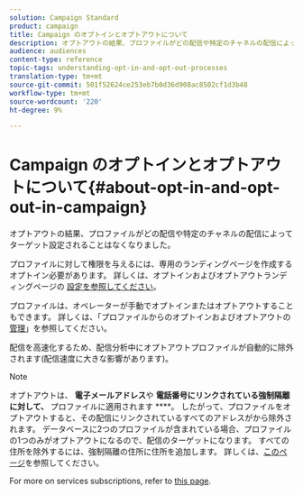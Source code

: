```yaml
---
solution: Campaign Standard
product: campaign
title: Campaign のオプトインとオプトアウトについて
description: オプトアウトの結果、プロファイルがどの配信や特定のチャネルの配信によってターゲット設定されることはなくなりました。
audience: audiences
content-type: reference
topic-tags: understanding-opt-in-and-opt-out-processes
translation-type: tm+mt
source-git-commit: 501f52624ce253eb7b0d36d908ac8502cf1d3b48
workflow-type: tm+mt
source-wordcount: '220'
ht-degree: 9%

---
```



# Campaign のオプトインとオプトアウトについて{#about-opt-in-and-opt-out-in-campaign}

オプトアウトの結果、プロファイルがどの配信や特定のチャネルの配信によってターゲット設定されることはなくなりました。

プロファイルに対して権限を与えるには、専用のランディングページを作成するオプトイン必要があります。 詳しくは、オプトインおよびオプトアウトランディングページの [設定を参照してください](../../audiences/using/managing-opt-in-and-opt-out-in-campaign.md#setting-up-opt-in-and-opt-out-landing-pages)。

プロファイルは、オペレーターが手動でオプトインまたはオプトアウトすることもできます。 詳しくは、「プロファイルからのオプトインおよびオプトアウトの [管理](../../audiences/using/managing-opt-in-and-opt-out-in-campaign.md#managing-opt-in-and-opt-out-from-a-profile)」を参照してください。

配信を高速化するため、配信分析中にオプトアウトプロファイルが自動的に除外されます(配信速度に大きな影響があります)。

>[!NOTE]
>
>オプトアウトは、 **電子メールアドレス**&#x200B;や **電話番号にリンクされている強制隔離に対して、** プロファイルに適用されます ****。 したがって、プロファイルをオプトアウトすると、その配信にリンクされているすべてのアドレスがから除外されます。 データベースに2つのプロファイルが含まれている場合、プロファイルの1つのみがオプトアウトになるので、配信のターゲットになります。 すべての住所を除外するには、強制隔離の住所に住所を追加します。 詳しくは、[このページ](../../sending/using/understanding-quarantine-management.md#identifying-quarantined-addresses-for-the-entire-platform)を参照してください。

For more on services subscriptions, refer to [this page](../../audiences/using/about-subscriptions.md).
